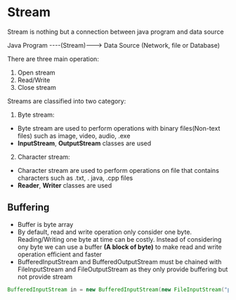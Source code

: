 # Stream

Stream is nothing but a connection between java program and data source

                
Java Program   ----(Stream)---> Data Source (Network, file or Database)  

There are three main operation:
1. Open stream
2. Read/Write
3. Close stream

Streams are classified into two category:

1. Byte stream:
- Byte stream are used to perform operations with binary files(Non-text files) such as image, video, 
  audio, .exe 
- **InputStream**, **OutputStream** classes are used
2. Character stream:
- Character stream are used to perform operations on file that contains characters such as .txt, .
  java, .cpp files
- **Reader**, **Writer** classes are used

## Buffering

- Buffer is byte array
- By default, read and write operation only consider one byte. Reading/Writing one byte at time can 
  be costly. Instead of considering ony byte we can use a buffer **(A block of byte)** to make 
  read and write operation efficient and faster
- BufferedInputStream and BufferedOutputStream must be chained with FileInputStream and 
  FileOutputStream as they only provide buffering but not provide stream
```java
BufferedInputStream in = new BufferedInputStream(new FileInputStream("profile.jpg"));
```